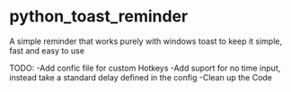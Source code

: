 # python_toast_reminder
A simple reminder that works purely with windows toast to keep it simple, fast and easy to use

TODO:
-Add confic file for custom Hotkeys
-Add suport for no time input, instead take a standard delay defined in the config
-Clean up the Code
